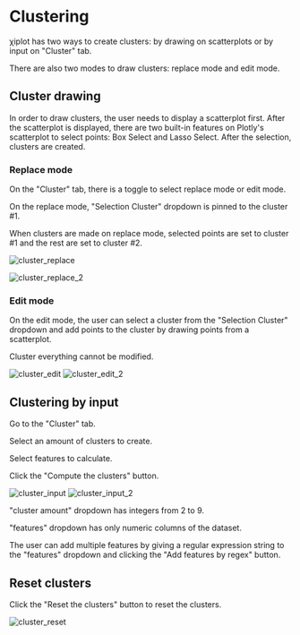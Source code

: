 # Clustering

&chi;iplot has two ways to create clusters: by drawing on scatterplots or by input on "Cluster" tab.

There are also two modes to draw clusters: replace mode and edit mode.

## Cluster drawing

In order to draw clusters, the user needs to display a scatterplot first. After the scatterplot is displayed, 
there are two built-in features on Plotly's scatterplot to select points: Box Select and Lasso Select. After the selection, clusters are created.

### Replace mode

On the "Cluster" tab, there is a toggle to select replace mode or edit mode.

On the replace mode, "Selection Cluster" dropdown is pinned to the cluster #1.

When clusters are made on replace mode, selected points are set to cluster #1 and the rest are set to cluster #2.

![cluster_replace](images/cluster_by_drawing_replace_mode.png)

![cluster_replace_2](images/cluster_by_drawing_replace_mode(1).png)

### Edit mode

On the edit mode, the user can select a cluster from the "Selection Cluster" dropdown and add points to the cluster by drawing points from a scatterplot.

Cluster everything cannot be modified.

![cluster_edit](images/cluster_by_drawing.png)
![cluster_edit_2](images/cluster_by_drawing(1).png)

## Clustering by input

Go to the "Cluster" tab.

Select an amount of clusters to create.

Select features to calculate.

Click the "Compute the clusters" button.

![cluster_input](images/cluster_by_input.png)
![cluster_input_2](images/cluster_by_input(1).png)

"cluster amount" dropdown has integers from 2 to 9.

"features"  dropdown has only numeric columns of the dataset.

The user can add multiple features by giving a regular expression string to the "features" dropdown and clicking the "Add features by regex" button.


## Reset clusters

Click the "Reset the clusters" button to reset the clusters.

![cluster_reset](images/cluster_reset.png)
